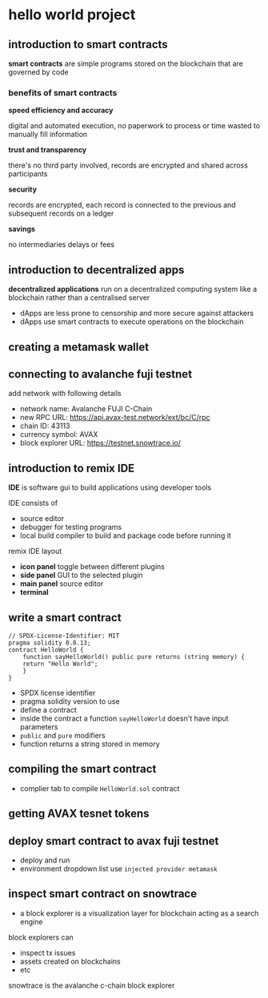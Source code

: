 # hello world project

## introduction to smart contracts

**smart contracts** are simple programs stored on the blockchain that are governed by code

### benefits of smart contracts

**speed efficiency and accuracy**

digital and automated execution, no paperwork to process or time wasted to manually fill information

**trust and transparency**

there's no third party involved, records are encrypted and shared across participants

**security**

records are encrypted, each record is connected to the previous and subsequent records on a ledger

**savings**

no intermediaries delays or fees

## introduction to decentralized apps

**decentralized applications** run on a decentralized computing system like a blockchain rather than a centralised server

- dApps are less prone to censorship and more secure against attackers
- dApps use smart contracts to execute operations on the blockchain

## creating a metamask wallet

## connecting to avalanche fuji testnet

add network with following details

- network name: Avalanche FUJI C-Chain
- new RPC URL: https://api.avax-test.network/ext/bc/C/rpc
- chain ID: 43113
- currency symbol: AVAX
- block explorer URL: https://testnet.snowtrace.io/

## introduction to remix IDE

**IDE** is software gui to build applications using developer tools

IDE consists of

- source editor
- debugger for testing programs
- local build compiler to build and package code before running it

remix IDE layout

- **icon panel** toggle between different plugins
- **side panel** GUI to the selected plugin
- **main panel** source editor
- **terminal**

## write a smart contract

```
// SPDX-License-Identifier: MIT
pragma solidity 0.8.13;
contract HelloWorld {
	function sayHelloWorld() public pure returns (string memory) {
  	return "Hello World";
	}
}
```

- SPDX license identifier
- pragma solidity version to use
- define a contract
- inside the contract a function `sayHelloWorld` doesn't have input parameters
- `public` and `pure` modifiers
- function returns a string stored in memory

## compiling the smart contract

- complier tab to compile `HelloWorld.sol` contract

## getting AVAX tesnet tokens

## deploy smart contract to avax fuji testnet

- deploy and run
- environment dropdown list use `injected provider metamask`

## inspect smart contract on snowtrace

- a block explorer is a visualization layer for blockchain acting as a search engine

block explorers can

- inspect tx issues
- assets created on blockchains
- etc

snowtrace is the avalanche c-chain block explorer
